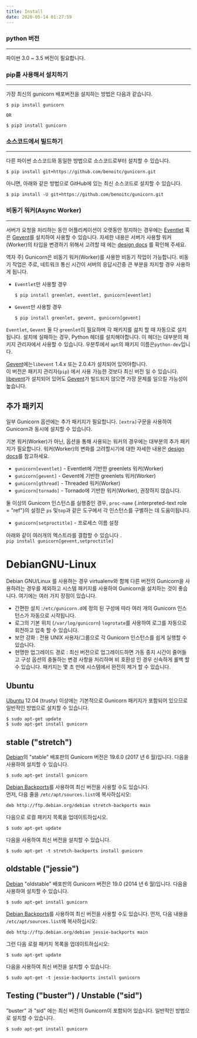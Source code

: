 ```yaml
---
title: Install
date: 2020-05-14 01:27:59
---
```




### python 버전
---
파이썬 3.0 ~ 3.5 버전이 필요합니다.   



### pip를 사용해서 설치하기
---
가장 최신의 gunicorn 배포버전을 설치하는 방법은 다음과 같습니다. 
``` {.bash}
$ pip install gunicorn

OR

$ pip3 install gunicorn
```


### 소스코드에서 빌드하기
---

다른 파이썬 소스코드와 동일한 방법으로 소스코드로부터 설치할 수 있습니다. 

``` {.bash}
$ pip install git+https://github.com/benoitc/gunicorn.git
```

아니면, 아래와 같은 방법으로 GitHub에 있는 최신 소스코드로 설치할 수 있습니다. 

``` {.bash}
$ pip install -U git+https://github.com/benoitc/gunicorn.git
```

### 비동기 워커(Async Worker)
---

서버가 요청을 처리하는 동안 어플리케이션이 오랫동안 정지하는 경우에는 
[Eventlet](http://eventlet.net) 혹은 [Gevent](http://www.gevent.org/)를 설치하여 사용할 수 있습니다. 자세한 내용은 
서버가 사용할 워커(Worker)의 타입을 변경하기 위해서 고려할 때 에는 [design docs](design.html) 를 확인해 주세요.

역자 주) 
Gunicorn은 비동기 워커(Worker)를 사용한 비동기 작업이 가능합니다. 비동기 작업은 주로, 네트워크 통신 시간이 서버의 응답시간중 큰 부분을 차지할 경우 사용하게 됩니다. 

*  `Eventlet`만 사용할 경우
    ``` {.bash}
    $ pip install greenlet, eventlet, gunicorn[eventlet]
    ```

* `Gevent`만 사용할 경우
    ``` {.bash}
    $ pip install greenlet, gevent, gunicorn[gevent] 
    ```

`Eventlet`,  `Gevent` 둘 다 `greenlet`이 필요하며 각 패키지를 섪치 할 때 자동으로 설치됩니다. 설치에 실패하는 경우, Python 헤더를 설치해야합니다. 이 헤더는 대부분의 패키지 관리자에서 사용할 수 있습니다. 우분투에서 `apt`의 패키지 이름은`python-dev`입니다.

[Gevent](http://www.gevent.org/)에는`libevent` 1.4.x 또는 2.0.4가 설치되어 있어야합니다.  
이 버전은 패키지 관리자(`pip`) 에서 사용 가능한 것보다 최신 버전 일 수 있습니다. [libevent](http://libevent.org/)가 설치되어 있어도 [Gevent](http://www.gevent.org/)가 빌드되지 않으면 가장 문제를 일으킬 가능성이 높습니다.


추가 패키지
---

일부 Gunicorn 옵션에는 추가 패키지가 필요합니다. `[extra]`구문을 사용하여 Gunicorn과 동시에 설치할 수 있습니다.

기본 워커(Worker)가 아닌, 옵션을 통해 사용되는 워커의 경우에는 대부분의 추가 패키지가 필요합니다. 워커(Worker)의 변화를 고려할시기에 대한 자세한 내용은 [design docs](design.html)를 참고하세요.  

-   `gunicorn[eventlet]` - Eventlet에 기반한 greenlets 워커(Worker)
-   `gunicorn[gevent]` - Gevent에 기반한 greenlets 워커(Worker)
-   `gunicorn[gthread]` - Threaded 워커(Worker)
-   `gunicorn[tornado]` - Tornado에 기반한 워커(Worker), 권장하지 않습니다.  

둘 이상의 Gunicorn 인스턴스를 실행중인 경우, `proc-name` {.interpreted-text role = "ref"}의 설정은 `ps` 및`top`과 같은 도구에서 각 인스턴스를 구별하는 데 도움이됩니다.

-   `gunicorn[setproctitle]` - 프로세스 이름 설정


아래와 같이 여러개의 엑스트라를 결합할 수 있습니다 .  
`pip install gunicorn[gevent,setproctitle]`

DebianGNU-Linux
================

Debian GNU/Linux 를 사용하는 경우 virtualenv와 함께 다른 버전의 Gunicorn을 사용하려는 경우를 제외하고 시스템 패키지를 사용하여 Gunicorn을 설치하는 것이 좋습니다. 여기에는 여러 가지 장점이 있습니다.

- 간편한 설치 :`/etc/gunicorn.d`에 정의 된 구성에 따라 여러 개의 Gunicorn 인스턴스가 자동으로 시작됩니다.
- 로그의 기본 위치 (`/var/log/gunicorn`) `logrotate`를 사용하여 로그를 자동으로 회전하고 압축 할 수 있습니다.
- 보안 강화 : 전용 UNIX 사용자/그룹으로 각 Gunicorn 인스턴스를 쉽게 실행할 수 있습니다.
- 현명한 업그레이드 경로 : 최신 버전으로 업그레이드하면 가동 중지 시간이 줄어들고 구성 옵션의 충돌하는 변경 사항을 처리하며 비 호환성 인 경우 신속하게 롤백 할 수 있습니다. 패키지는 몇 초 만에 시스템에서 완전히 제거 할 수 있습니다.


Ubuntu
---

[Ubuntu](https://www.ubuntu.com/) 12.04 (trusty) 이상에는 기본적으로 Gunicorn 패키지가 포함되어 있으므로 일반적인 방법으로 설치할 수 있습니다.

``` {.bash}
$ sudo apt-get update
$ sudo apt-get install gunicorn
```

stable (\"stretch\")
---

[Debian](https://www.debian.org/)의 "stable\" 배포판의 Gunicorn 버전은 19.6.0 (2017 년 6 월)입니다. 다음을 사용하여 설치할 수 있습니다.

``` {.bash}
$ sudo apt-get install gunicorn
```

[Debian Backports](https://backports.debian.org/)를 사용하여 최신 버전을 사용할 수도 있습니다.   
먼저, 다음 줄을 `/etc/apt/sources.list`에 복사하십시오:

``` {.bash}
deb http://ftp.debian.org/debian stretch-backports main
```

다음으로 로컬 패키지 목록을 업데이트하십시오.
``` {.bash}
$ sudo apt-get update
```

다음을 사용하여 최신 버전을 설치할 수 있습니다.  
``` {.bash}
$ sudo apt-get -t stretch-backports install gunicorn
```

oldstable ("jessie")
---

[Debian](https://www.debian.org/) "oldstable" 배포판의 Gunicorn 버전은 19.0 (2014 년 6 월)입니다. 다음을 사용하여 설치할 수 있습니다.

``` {.bash}
$ sudo apt-get install gunicorn
```

[Debian Backports](https://backports.debian.org/)를 사용하여 최신 버전을 사용할 수도 있습니다. 먼저, 다음 내용을 `/etc/apt/sources.list`에 복사하십시오:

``` {.bash}
deb http://ftp.debian.org/debian jessie-backports main
```

그런 다음 로컬 패키지 목록을 업데이트하십시오:

``` {.bash}
$ sudo apt-get update
```

다음을 사용하여 최신 버전을 설치할 수 있습니다:

``` {.bash}
$ sudo apt-get -t jessie-backports install gunicorn
```

Testing ("buster") / Unstable ("sid")
---

"buster" 과 "sid" 에는 최신 버전의 Gunicorn이 포함되어 있습니다.
일반적인 방법으로 설치할 수 있습니다.

``` {.bash}
$ sudo apt-get install gunicorn
```

